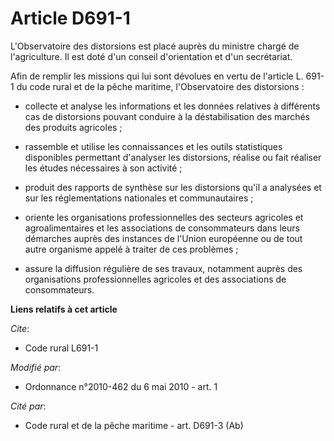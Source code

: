 # Article D691-1

L'Observatoire des distorsions est placé auprès du ministre chargé de l'agriculture. Il est doté d'un conseil d'orientation
et d'un secrétariat. 

Afin de remplir les missions qui lui sont dévolues en vertu de l'article L. 691-1 du code rural et de la pêche maritime,
l'Observatoire des distorsions :

- collecte et analyse les informations et les données relatives à différents cas de distorsions pouvant conduire à la
déstabilisation des marchés des produits agricoles ;

- rassemble et utilise les connaissances et les outils statistiques disponibles permettant d'analyser les distorsions,
réalise ou fait réaliser les études nécessaires à son activité ;

- produit des rapports de synthèse sur les distorsions qu'il a analysées et sur les réglementations nationales et
communautaires ;

- oriente les organisations professionnelles des secteurs agricoles et agroalimentaires et les associations de consommateurs
dans leurs démarches auprès des instances de l'Union européenne ou de tout autre organisme appelé à traiter de ces
problèmes ;

- assure la diffusion régulière de ses travaux, notamment auprès des organisations professionnelles agricoles et des
associations de consommateurs.

**Liens relatifs à cet article**

_Cite_:

  - Code rural L691-1

_Modifié par_:

  - Ordonnance n°2010-462 du 6 mai 2010 - art. 1

_Cité par_:

  - Code rural et de la pêche maritime - art. D691-3 (Ab)
